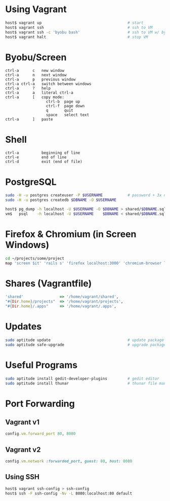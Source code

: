 # Using Vagrant

```bash
host$ vagrant up                                      # start
host$ vagrant ssh                                     # ssh to VM
host$ vagrant ssh -c 'byobu bash'                     # ssh to VM w/ byobu
host$ vagrant halt                                    # stop VM
```

# Byobu/Screen

```
ctrl-a      c   new window
ctrl-a      n   next window
ctrl-a      p   previous window
ctrl-a ctrl-a   switch between windows
ctrl-a      ?   help
ctrl-a      a   literal ctrl-a
ctrl-a      [   copy mode:
                  ctrl-b  page up
                  ctrl-f  page down
                  q       quit
                  space   select text
ctrl-a      ]   paste
```

# Shell

```
ctrl-a          beginning of line
ctrl-e          end of line
ctrl-d          exit (end of file)
```

# PostgreSQL

```bash
sudo -H -u postgres createuser -P $USERNAME           # password + 3x no
sudo -H -u postgres createdb $DBNAME -O $USERNAME
```

```bash
host$ pg_dump -h localhost -U $USERNAME -O $DBNAME > shared/$DBNAME.sql   # dump
vm$   psql    -h localhost -U $USERNAME    $DBNAME < shared/$DBNAME.sql   # restore
```

# Firefox & Chromium (in Screen Windows)

```bash
cd ~/projects/some/project
map 'screen $it' 'rails s' 'firefox localhost:3000' 'chromium-browser localhost:3000'
```

# Shares (Vagrantfile)

```ruby
'shared'                => '/home/vagrant/shared',
"#{Dir.home}/projects"  => '/home/vagrant/projects',
"#{Dir.home}/.apps"     => '/home/vagrant/.apps',
```

# Updates

```bash
sudo aptitude update                                  # update package lists
sudo aptitude safe-upgrade                            # upgrade packages
```

# Useful Programs

```bash
sudo aptitude install gedit-developer-plugins         # gedit editor
sudo aptitude install thunar                          # thunar file manager
```

# Port Forwarding

## Vagrant v1

```ruby
config.vm.forward_port 80, 8080
```

## Vagrant v2

```ruby
config.vm.network :forwarded_port, guest: 80, host: 8080
```

## Using SSH

```bash
host$ vagrant ssh-config > ssh-config
host$ ssh -F ssh-config -Nv -L 8080:localhost:80 default
```
